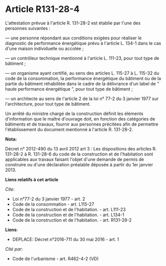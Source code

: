 # Article R131-28-4

L'attestation prévue à l'article R. 131-28-2 est établie par l'une des personnes suivantes : 

― une personne répondant aux conditions exigées pour réaliser le diagnostic de performance énergétique prévu à l'article L.
134-1 dans le cas d'une maison individuelle ou accolée ; 

― un contrôleur technique mentionné à l'article L. 111-23, pour tout type de bâtiment ; 

― un organisme ayant certifié, au sens des articles L. 115-27 à L. 115-32 du code de la consommation, la performance
énergétique du bâtiment ou de la partie du bâtiment réhabilitée dans le cadre de la délivrance d'un label de " haute
performance énergétique ”, pour tout type de bâtiment ; 

― un architecte au sens de l'article 2 de la loi n° 77-2 du 3 janvier 1977 sur l'architecture, pour tout type de bâtiment. 

Un arrêté du ministre chargé de la construction définit les éléments d'information que le maître d'ouvrage doit, en fonction
des catégories de bâtiments et de travaux, fournir aux personnes précitées afin de permettre l'établissement du document
mentionné à l'article R. 131-28-2.

**Nota:**

Décret n° 2012-490 du 13 avril 2012 art 3 : Les dispositions des articles R. 131-28-2 à R. 131-28-6 du code de la
construction et de l'habitation sont applicables aux travaux faisant l'objet d'une demande de permis de construire ou d'une
déclaration préalable déposée à partir du 1er janvier 2013.

**Liens relatifs à cet article**

_Cite_:

  - Loi n°77-2 du 3 janvier 1977 - art. 2
  - Code de la consommation - art. L115-27
  - Code de la construction et de l'habitation. - art. L111-23
  - Code de la construction et de l'habitation. - art. L134-1
  - Code de la construction et de l'habitation. - art. R131-28-2

**Liens**:

  - DEPLACE: Décret n°2016-711 du 30 mai 2016 - art. 1

_Cité par_:

  - Code de l'urbanisme - art. R462-4-2 (VD)
